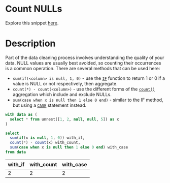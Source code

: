 # Count NULLs

Explore this snippet [here](https://count.co/n/vGNUC7SOJei?vm=e).

# Description

Part of the data cleaning process involves understanding the quality of your data. NULL values are usually best avoided, so counting their occurrences is a common operation.
There are several methods that can be used here:
- `sum(if(<column> is null, 1, 0)` - use the [`IF`](https://cloud.google.com/bigquery/docs/reference/standard-sql/conditional_expressions#if) function to return 1 or 0 if a value is NULL or not respectively, then aggregate.
- `count(*) - count(<column>)` - use the different forms of the [`count()`](https://cloud.google.com/bigquery/docs/reference/standard-sql/aggregate_functions#count) aggregation which include and exclude NULLs.
- `sum(case when x is null then 1 else 0 end)` - similar to the IF method, but using a [`CASE`](https://cloud.google.com/bigquery/docs/reference/standard-sql/conditional_expressions#case_expr) statement instead.

```sql
with data as (
  select * from unnest([1, 2, null, null, 5]) as x
)

select
  sum(if(x is null, 1, 0)) with_if,
  count(*) - count(x) with_count,
  sum(case when x is null then 1 else 0 end) with_case
from data
```

| with_if | with_count | with_case |
| ------- | ---------- | --------- |
| 2       | 2          | 2         |